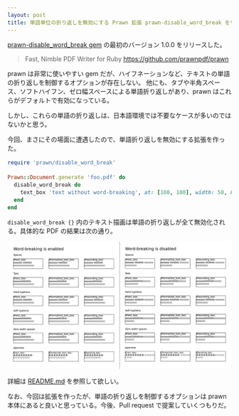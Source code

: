 ```yaml
---
layout: post
title: 単語単位の折り返しを無効にする Prawn 拡張 prawn-disable_word_break をリリースした
---
```


[prawn-disable_word_break gem](https://github.com/hidakatsuya/prawn-disable_word_break) の最初のバージョン 1.0.0 をリリースした。

> Fast, Nimble PDF Writer for Ruby
> https://github.com/prawnpdf/prawn

prawn は非常に使いやすい gem だが、ハイフネーションなど、テキストの単語の折り返しを制御するオプションが存在しない。
他にも、タブや半角スペース、ソフトハイフン、ゼロ幅スペースによる単語折り返しがあり、prawn はこれらがデフォルトで有効になっている。

しかし、これらの単語の折り返しは、日本語環境では不要なケースが多いのではないかと思う。

今回、まさにその場面に遭遇したので、単語折り返しを無効にする拡張を作った。

```ruby
require 'prawn/disable_word_break'

Prawn::Document.generate 'foo.pdf' do
  disable_word_break do
    text_box 'text without word-breaking', at: [100, 100], width: 50, height: 50
  end
end
```

`disable_word_break {}` 内のテキスト描画は単語の折り返しが全て無効化される。具体的な PDF の結果は次の通り。

![](https://raw.githubusercontent.com/hidakatsuya/prawn-disable_word_break/master/doc/comparison-of-word-breaking.png)

詳細は [README.md](https://github.com/hidakatsuya/prawn-disable_word_break/blob/master/README.md) を参照して欲しい。

なお、今回は拡張を作ったが、単語の折り返しを制御するオプションは prawn 本体にあると良いと思っている。今後、Pull request で提案していくつもりだ。
